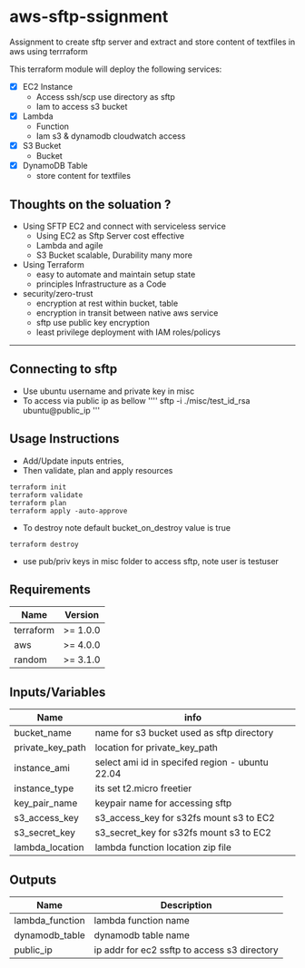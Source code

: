 # aws-sftp-ssignment
Assignment to create sftp server and extract and store content of textfiles in aws using terrraform


This terraform module will deploy the following services:

- [x] EC2 Instance
    - Access ssh/scp use directory as sftp
    - Iam to access s3 bucket
- [x] Lambda
    - Function
    - Iam s3 & dynamodb cloudwatch access
- [x] S3 Bucket
    - Bucket
- [x] DynamoDB Table
    - store content for textfiles

## Thoughts on the soluation ?
- Using SFTP EC2 and connect with serviceless service
    - Using EC2 as Sftp Server cost effective
    - Lambda and agile
    - S3 Bucket scalable, Durability many more
- Using Terraform 
    - easy to automate and maintain setup state 
    - principles Infrastructure as a Code 
- security/zero-trust
    - encryption at rest within bucket, table
    - encryption in transit between native aws service
    - sftp use public key encryption
    - least privilege deployment with IAM roles/policys
---
## Connecting to sftp
- Use ubuntu username and private key in misc
- To access via public ip as bellow 
'''' 
sftp -i ./misc/test_id_rsa ubuntu@public_ip
'''
## Usage Instructions
- Add/Update inputs entries, 
- Then validate, plan and apply resources
```
terraform init
terraform validate
terraform plan
terraform apply -auto-approve
```
- To destroy note default bucket_on_destroy value is true
```
terraform destroy
```
- use pub/priv keys in misc folder to access sftp, note user is testuser
## Requirements
| Name | Version |
|------|---------|
| terraform | >= 1.0.0 |
| aws | >= 4.0.0 |
| random | >= 3.1.0 |

## Inputs/Variables
| Name | info |
|------|---------|
| bucket_name | name for s3 bucket used as sftp directory |
| private_key_path | location for private_key_path  |
| instance_ami | select ami id in specifed region - ubuntu 22.04 |
| instance_type | its set t2.micro freetier |
| key_pair_name | keypair name for accessing sftp |
| s3_access_key | s3_access_key for s32fs mount s3 to EC2 |
| s3_secret_key | s3_secret_key for s32fs mount s3 to EC2 |
| lambda_location | lambda function location zip file |

## Outputs

| Name | Description |
|------|-------------|
| lambda_function | lambda function name |
| dynamodb_table | dynamodb table name |
| public_ip | ip addr for ec2 ssftp to access s3 directory |

